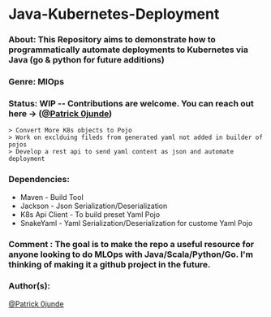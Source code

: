 # Java-Kubernetes-Deployment

### About:  This Repository aims to demonstrate how to programmatically automate deployments to Kubernetes via Java (go & python for future additions)

### Genre: MlOps

### Status: WIP -- Contributions are welcome. You can reach out here -> ([@Patrick 0junde](https://twitter.com/patrickojunde))

    > Convert More K8s objects to Pojo
    > Work on exclduing fileds from generated yaml not added in builder of pojos
    > Develop a rest api to send yaml content as json and automate deployment
    
### Dependencies:

- Maven - Build Tool
- Jackson - Json Serialization/Deserialization
- K8s Api Client - To build preset Yaml Pojo
- SnakeYaml - Yaml Serialization/Deserialization for custome Yaml Pojo

    
### Comment : The goal is to make the repo a useful resource for anyone looking to do MLOps with Java/Scala/Python/Go. I'm thinking of making it a github project in the future. 

### Author(s):
[@Patrick 0junde](https://twitter.com/patrickojunde)


